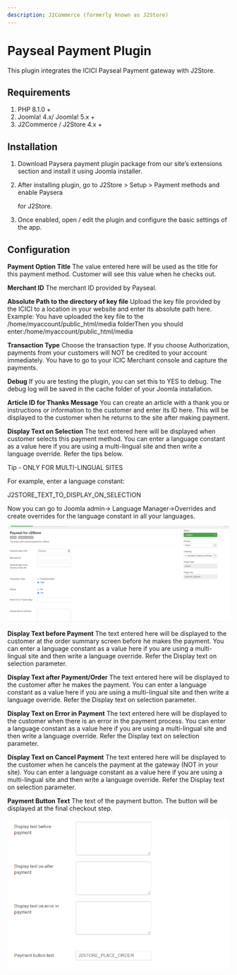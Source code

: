 ```yaml
---
description: J2Commerce (formerly known as J2Store)
---
```


# Payseal Payment Plugin

This plugin integrates the ICICI Payseal Payment gateway with J2Store.

## Requirements

1. PHP 8.1.0 +
2. Joomla! 4.x/ Joomla! 5.x +
3. J2Commerce / J2Store 4.x +

## Installation <a href="#installation" id="installation"></a>

1. Download Paysera payment plugin package from our site’s extensions section and install it using Joomla installer.
2.  After installing plugin, go to J2Store > Setup > Payment methods and enable Paysera

    for J2Store.
3. Once enabled, open / edit the plugin and configure the basic settings of the app.

## Configuration <a href="#configuration" id="configuration"></a>

**Payment Option Title** The value entered here will be used as the title for this payment method. Customer will see this value when he checks out.

**Merchant ID** The merchant ID provided by Payseal.

**Absolute Path to the directory of key file** Upload the key file provided by the ICICI to a location in your website and enter its absolute path here. Example: You have uploaded the key file to the /home/myaccount/public\_html/media folderThen you should enter:/home/myaccount/public\_html/media

**Transaction Type** Choose the transaction type. If you choose Authorization, payments from your customers will NOT be credited to your account immediately. You have to go to your ICIC Merchant console and capture the payments.

**Debug** If you are testing the plugin, you can set this to YES to debug. The debug log will be saved in the cache folder of your Joomla installation.

**Article ID for Thanks Message** You can create an article with a thank you or instructions or information to the customer and enter its ID here. This will be displayed to the customer when he returns to the site after making payment.

**Display Text on Selection** The text entered here will be displayed when customer selects this payment method. You can enter a language constant as a value here if you are using a multi-lingual site and then write a language override. Refer the tips below.

Tip - ONLY FOR MULTI-LINGUAL SITES

For example, enter a language constant:

J2STORE\_TEXT\_TO\_DISPLAY\_ON\_SELECTION

Now you can go to Joomla admin-> Language Manager->Overrides and create overrides for the language constant in all your languages.

![PaySeal configuration-Image1](../.gitbook/assets/payseal-configuration-image1.png)

**Display Text before Payment** The text entered here will be displayed to the customer at the order summary screen before he makes the payment. You can enter a language constant as a value here if you are using a multi-lingual site and then write a language override. Refer the Display text on selection parameter.

**Display Text after Payment/Order** The text entered here will be displayed to the customer after he makes the payment. You can enter a language constant as a value here if you are using a multi-lingual site and then write a language override. Refer the Display text on selection parameter.

**Display Text on Error in Payment** The text entered here will be displayed to the customer when there is an error in the payment process. You can enter a language constant as a value here if you are using a multi-lingual site and then write a language override. Refer the Display text on selection parameter.

**Display Text on Cancel Payment** The text entered here will be displayed to the customer when he cancels the payment at the gateway (NOT in your site). You can enter a language constant as a value here if you are using a multi-lingual site and then write a language override. Refer the Display text on selection parameter.

**Payment Button Text** The text of the payment button. The button will be displayed at the final checkout step.

![PaySeal configuration-Image2](../.gitbook/assets/payseal-configuration-image2.png)

